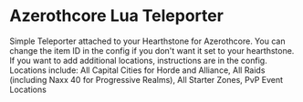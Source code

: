 # Azerothcore Lua Teleporter
Simple Teleporter attached to your Hearthstone for Azerothcore. You can change the item ID in the config if you don't want it set to your hearthstone. If you want to add additional locations, instructions are in the config. Locations include: All Capital Cities for Horde and Alliance, All Raids (including Naxx 40 for Progressive Realms), All Starter Zones, PvP Event Locations
